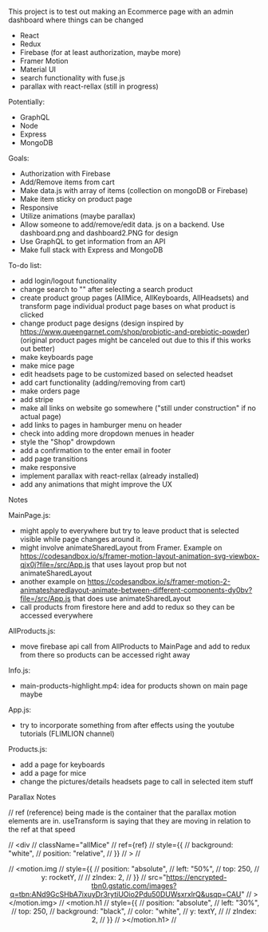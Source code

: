 This project is to test out making an Ecommerce page with an admin dashboard where things can be changed

- React
- Redux
- Firebase (for at least authorization, maybe more)
- Framer Motion
- Material UI
- search functionality with fuse.js
- parallax with react-rellax (still in progress)

Potentially:

- GraphQL
- Node
- Express
- MongoDB

Goals:

<!-- Start with firebase to get it working and then think about converting to MERN -->

- Authorization with Firebase
- Add/Remove items from cart
- Make data.js with array of items (collection on mongoDB or Firebase)
- Make item sticky on product page
- Responsive
- Utilize animations (maybe parallax)
- Allow someone to add/remove/edit data. js on a backend. Use dashboard.png and dashboard2.PNG for design
- Use GraphQL to get information from an API
- Make full stack with Express and MongoDB

To-do list:

- add login/logout functionality
- change search to "" after selecting a search product
- create product group pages (AllMice, AllKeyboards, AllHeadsets) and transform page individual product page bases on what product is clicked
- change product page designs (design inspired by https://www.queengarnet.com/shop/probiotic-and-prebiotic-powder) (original product pages might be canceled out due to this if this works out better)
- make keyboards page
- make mice page
- edit headsets page to be customized based on selected headset
- add cart functionality (adding/removing from cart)
- make orders page
- add stripe
- make all links on website go somewhere ("still under construction" if no actual page)
- add links to pages in hamburger menu on header
- check into adding more dropdown menues in header
- style the "Shop" drowpdown
- add a confirmation to the enter email in footer
- add page transitions
- make responsive
- implement parallax with react-rellax (already installed)
- add any animations that might improve the UX

Notes

MainPage.js:

- might apply to everywhere but try to leave product that is selected visible while page changes around it.
- might involve animateSharedLayout from Framer. Example on https://codesandbox.io/s/framer-motion-layout-animation-svg-viewbox-qjx0j?file=/src/App.js that uses layout prop but not animateSharedLayout
- another example on https://codesandbox.io/s/framer-motion-2-animatesharedlayout-animate-between-different-components-dy0bv?file=/src/App.js that does use animateSharedLayout
- call products from firestore here and add to redux so they can be accessed everywhere

AllProducts.js:

- move firebase api call from AllProducts to MainPage and add to redux from there so products can be accessed right away

Info.js:

- main-products-highlight.mp4: idea for products shown on main page maybe

App.js:

- try to incorporate something from after effects using the youtube tutorials (FLIMLION channel)

Products.js:

- add a page for keyboards
- add a page for mice
- change the pictures/details headsets page to call in selected item stuff

Parallax Notes

// ref (reference) being made is the container that the parallax motion elements are in. useTransform is saying that they are moving in relation to the ref at that speed

// <div
// className="allMice"
// ref={ref}
// style={{
  //       background: "white",
  //       position: "relative",
  //     }}
// >
// <Header />
// <motion.img
// style={{
  //         position: "absolute",
  //         left: "50%",
  //         top: 250,
  //         y: rocketY,
  //         // zIndex: 2,
  //       }}
// src="https://encrypted-tbn0.gstatic.com/images?q=tbn:ANd9GcSHbA7ixuyDr3rytiUOio2Pdu50DUWsxrxlrQ&usqp=CAU"
// ></motion.img>
// <motion.h1
// style={{
  //         position: "absolute",
  //         left: "30%",
  //         top: 250,
  //         background: "black",
  //         color: "white",
  //         y: textY,
  //         // zIndex: 2,
  //       }}
// ></motion.h1>
// </div>
